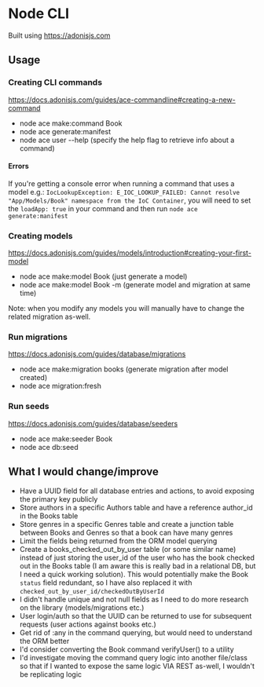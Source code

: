 # Node CLI

Built using https://adonisjs.com

## Usage

### Creating CLI commands

https://docs.adonisjs.com/guides/ace-commandline#creating-a-new-command

- node ace make:command Book
- node ace generate:manifest
- node ace user --help (specify the help flag to retrieve info about a command)

#### Errors

If you're getting a console error when running a command that uses a model e.g.: `IocLookupException: E_IOC_LOOKUP_FAILED: Cannot resolve "App/Models/Book" namespace from the IoC Container`, you will need to set the `loadApp: true` in your command and then run `node ace generate:manifest`

### Creating models

https://docs.adonisjs.com/guides/models/introduction#creating-your-first-model

- node ace make:model Book (just generate a model)
- node ace make:model Book -m (generate model and migration at same time)

Note: when you modify any models you will manually have to change the related migration as-well.

### Run migrations

https://docs.adonisjs.com/guides/database/migrations

- node ace make:migration books (generate migration after model created)
- node ace migration:fresh

### Run seeds

https://docs.adonisjs.com/guides/database/seeders

- node ace make:seeder Book
- node ace db:seed

## What I would change/improve

- Have a UUID field for all database entries and actions, to avoid exposing the primary key publicly
- Store authors in a specific Authors table and have a reference author_id in the Books table
- Store genres in a specific Genres table and create a junction table between Books and Genres so that a book can have many genres
- Limit the fields being returned from the ORM model querying
- Create a books_checked_out_by_user table (or some similar name) instead of just storing the user_id of the user who has the book checked out in the Books table (I am aware this is really bad in a relational DB, but I need a quick working solution). This would potentially make the Book `status` field redundant, so I have also replaced it with `checked_out_by_user_id/checkedOutByUserId`
- I didn't handle unique and not null fields as I need to do more research on the library (models/migrations etc.)
- User login/auth so that the UUID can be returned to use for subsequent requests (user actions against books etc.)
- Get rid of :any in the command querying, but would need to understand the ORM better
- I'd consider converting the Book command verifyUser() to a utility
- I'd investigate moving the command query logic into another file/class so that if I wanted to expose the same logic VIA REST as-well, I wouldn't be replicating logic
